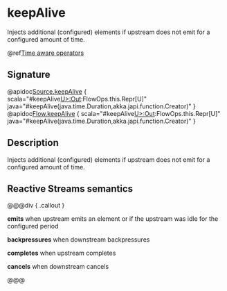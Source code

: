 # keepAlive

Injects additional (configured) elements if upstream does not emit for a configured amount of time.

@ref[Time aware operators](../index.md#time-aware-operators)

## Signature

@apidoc[Source.keepAlive](Source) { scala="#keepAlive[U&gt;:Out](maxIdle:scala.concurrent.duration.FiniteDuration,injectedElem:()=&gt;U):FlowOps.this.Repr[U]" java="#keepAlive(java.time.Duration,akka.japi.function.Creator)" }
@apidoc[Flow.keepAlive](Flow) { scala="#keepAlive[U&gt;:Out](maxIdle:scala.concurrent.duration.FiniteDuration,injectedElem:()=&gt;U):FlowOps.this.Repr[U]" java="#keepAlive(java.time.Duration,akka.japi.function.Creator)" }


## Description

Injects additional (configured) elements if upstream does not emit for a configured amount of time.

## Reactive Streams semantics

@@@div { .callout }

**emits** when upstream emits an element or if the upstream was idle for the configured period

**backpressures** when downstream backpressures

**completes** when upstream completes

**cancels** when downstream cancels

@@@

